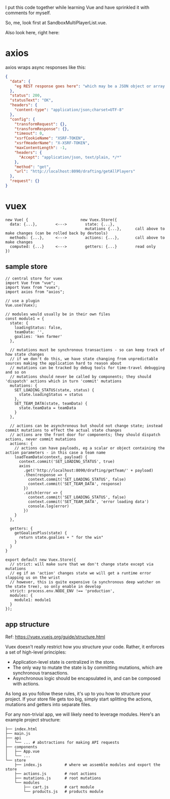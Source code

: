 I put this code together while learning Vue and have sprinkled it with comments for myself.

So, me, look first at SandboxMultiPlayerList.vue.

Also look here, right here: 

# axios

axios wraps async responses like this:

```JSON
{
  "data": {
    "eg REST response goes here": "which may be a JSON object or array or value"
  },
  "status": 200,
  "statusText": "OK",
  "headers": {
    "content-type": "application/json;charset=UTF-8"
  },
  "config": {
    "transformRequest": {},
    "transformResponse": {},
    "timeout": 0,
    "xsrfCookieName": "XSRF-TOKEN",
    "xsrfHeaderName": "X-XSRF-TOKEN",
    "maxContentLength": -1,
    "headers": {
      "Accept": "application/json, text/plain, */*"
    },
    "method": "get",
    "url": "http://localhost:8090/drafting/getAllPlayers"
  },
  "request": {}
}
```

# vuex

```
new Vue( {                       new Vuex.Store({
  data: {...},        <--->        state: {...},
                                   mutations {...},      call above to make changes (can be rolled back by devtools)
  methods: {...},     <--->        actions: {...},       call above to make changes      
  computed: {...}     <--->        getters: {...}        read only 
})
```

## sample store

```ecmascript 6
// central store for vuex
import Vue from "vue";
import Vuex from "vuex";
import axios from "axios";

// use a plugin
Vue.use(Vuex);

// modules would usually be in their own files
const module1 = {
  state: {
    loadingStatus: false,
    teamData: '',
    goalies: 'ken farmer'
  },

  // mutations must be synchronous transactions - so can keep track of how state changes
  // if we don't do this, we have state changing from unpredictable sources making the application hard to reason about
  // mutations can be tracked by debug tools for time-travel debugging and so on
  // mutations should never be called by components; they should 'dispatch' actions which in turn 'commit' mutations
  mutations: {
    SET_LOADING_STATUS(state, status) {
      state.loadingStatus = status
    },
    SET_TEAM_DATA(state, teamData) {
      state.teamData = teamData
    }
  },

  // actions can be asynchronous but should not change state; instead commit mutations to effect the actual state changes
  // actions are the front door for components; they should dispatch actions, never commit mutations
  actions: {
    // actions can have payloads, eg a scalar or object containing the action parameters - in this case a team name
    loadTeamData(context, payload) {
      context.commit('SET_LOADING_STATUS', true)
      axios
        .get('http://localhost:8090/drafting/getTeam/' + payload)
        .then(response => {
          context.commit('SET_LOADING_STATUS', false)
          context.commit('SET_TEAM_DATA', response)
        })
        .catch(error => {
          context.commit('SET_LOADING_STATUS', false)
          context.commit('SET_TEAM_DATA', 'error loading data')
          console.log(error)
        })
    }
  },

  getters: {
    getGoaliesPlus(state) {
      return state.goalies + " for the win"
    }
  }
}

export default new Vuex.Store({
  // strict: will make sure that we don't change state except via mutations
  // eg if an 'action' changes state we will get a runtime error slapping us on the wrist
  // however, this is quite expensive (a synchronous deep watcher on the state tree), so only enable in develop
  strict: process.env.NODE_ENV !== 'production',
  modules: {
    module1: module1
  }
});
```

## app structure
Ref: https://vuex.vuejs.org/guide/structure.html

Vuex doesn't really restrict how you structure your code. Rather, it enforces a set of high-level principles:

* Application-level state is centralized in the store.
* The only way to mutate the state is by committing mutations, which are synchronous transactions.
* Asynchronous logic should be encapsulated in, and can be composed with actions.

As long as you follow these rules, it's up to you how to structure your project. If your store file gets too big, simply start splitting the actions, mutations and getters into separate files.

For any non-trivial app, we will likely need to leverage modules. Here's an example project structure:

```
├── index.html
├── main.js
├── api
│   └── ... # abstractions for making API requests
├── components
│   ├── App.vue
│   └── ...
└── store
    ├── index.js          # where we assemble modules and export the store
    ├── actions.js        # root actions
    ├── mutations.js      # root mutations
    └── modules
        ├── cart.js       # cart module
        └── products.js   # products module
```
